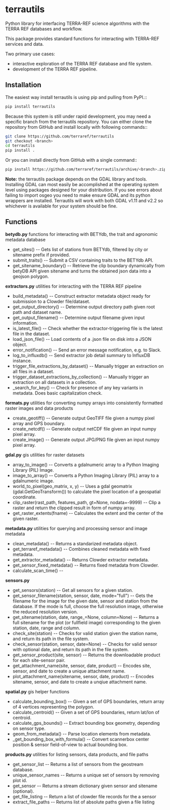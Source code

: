 # terrautils


Python library for interfacing TERRA-REF science algorithms with the TERRA REF databases and workflow.

This package provides standard functions for interacting with TERRA-REF services and data. 

Two primary use cases:
* interactive exploration of the TERRA REF database and file system.
* development of the TERRA REF pipeline. 

## Installation

The easiest way install terrautils is using pip and pulling from PyPI.::

```sh
pip install terrautils
```

Because this system is still under rapid development, you may need a 
specific branch from the terrautils repository. You can either clone 
the repository from GitHub and install locally with following commands::

```sh
git clone https://github.com/terraref/terrautils
git checkout <branch>
cd terrautils
pip install .
```

Or you can install directly from GitHub with a single command::

```sh
pip install https://github.com/terraref/terrautils/archive/<branch>.zip
```

**Note:** the terrautils package depends on the GDAL library 
and tools. Installing GDAL can most easily be accomplished at the 
operating system level using packages designed for your distribution.  If 
you see errors about failing to import osgeo you need to make ensure GDAL
and its python wrappers are installed. Terrautils will work with both GDAL
v1.11 and v2.2 so whichever is available for your system should be fine.


## Functions

**betydb.py** functions for interacting with BETYdb, the trait and agronomic metadata database
* get_sites() -- Gets list of stations from BETYdb, filtered by city or sitename prefix if provided.
* submit_traits() -- Submit a CSV containing traits to the BETYdb API.
* get_sitename_boundary() -- Retrieve the clip boundary dynamically from betyDB API given sitename
    and turns the obtained json data into a geojson polygon.

**extractors.py** utilities for interacting with the TERRA REF pipeline
* build_metadata() -- Construct extractor metadata object ready for submission to a Clowder file/dataset.
* get_output_directory() -- Determine output directory path given root path and dataset name.
* get_output_filename() -- Determine output filename given input information.
* is_latest_file() -- Check whether the extractor-triggering file is the latest file in the dataset.
* load_json_file() -- Load contents of a .json file on disk into a JSON object.
* error_notification() -- Send an error message notification, e.g. to Slack.
* log_to_influxdb() -- Send extractor job detail summary to InfluxDB instance.
* trigger_file_extractions_by_dataset() -- Manually trigger an extraction on all files in a dataset.
* trigger_dataset_extractions_by_collection() -- Manually trigger an extraction on all datasets in a collection.
* _search_for_key() -- Check for presence of any key variants in metadata. Does basic capitalization check.

**formats.py** utilities for converting numpy arrays into consistently formatted raster images and data products 
* create_geotiff() -- Generate output GeoTIFF file given a numpy pixel array and GPS boundary.
* create_netcdf() -- Generate output netCDF file given an input numpy pixel array.
* create_image() -- Generate output JPG/PNG file given an input numpy pixel array.

**gdal.py** gis utilities for raster datasets
* array_to_image() -- Converts a gdalnumeric array to a Python Imaging Library (PIL) Image.
* image_to_array() -- Converts a Python Imaging Library (PIL) array to a gdalnumeric image.
* world_to_pixel(geo_matrix, x, y) -- Uses a gdal geomatrix (gdal.GetGeoTransform()) to calculate the 
    pixel location of a geospatial coordinate.
* clip_raster(rast_path, features_path, gt=None, nodata=-9999) -- Clip a raster and return the clipped
    result in form of numpy array.
* get_raster_extents(fname) -- Calculates the extent and the center of the given raster.

**metadata.py** utilities for querying and processing sensor and image metadata 
* clean_metadata() -- Returns a standarized metadata object.
* get_terraref_metadata() -- Combines cleaned metadata with fixed metadata.
* get_extractor_metadata() -- Returns Clowder extractor metadata.
* get_sensor_fixed_metadata() -- Returns fixed metadata from Clowder.
* calculate_scan_time() -- 

**sensors.py**
* get_sensors(station) -- Get all sensors for a given station.
* get_sensor_filename(station, sensor, date, mode="full") -- Gets the filename for the image for the 
    given date, sensor and station from the database. If the mode is full, choose the full resolution 
    image, otherwise the reduced resolution version.
* get_sitename(station, date, range_=None, column=None) -- Returns a full sitename for the plot (or 
    fullfield image) corresponding to the given station, date, range and column.
* check_site(station) -- Checks for valid station given the station name, and return its path in the 
    file system.
* check_sensor(station, sensor, date=None) -- Checks for valid sensor with optional date, and return 
    its path in the file system.
* get_sensor_product(site, sensor) -- Returns the downloadable product for each site-sensor pair.
* get_attachment_name(site, sensor, date, product) -- Encodes site, sensor, and date to create a 
    unique attachment name.
* plot_attachment_name(sitename, sensor, date, product) -- Encodes sitename, sensor, and date to 
    create a unqiue attachment name.

**spatial.py** gis helper functions
* calculate_bounding_box() -- Given a set of GPS boundaries, return array of 4 vertices representing the polygon.
* calculate_centroid() -- Given a set of GPS boundaries, return lat/lon of centroid.
* calculate_gps_bounds() -- Extract bounding box geometry, depending on sensor type.
* geom_from_metadata() -- Parse location elements from metadata.
* _get_bounding_box_with_formula() -- Convert scannerbox center position & sensor field-of-view to actual bounding box.

**products.py** utilities for listing sensors, data products, and file paths
* get_sensor_list -- Returns a list of sensors from the geostream database.
* unique_sensor_names -- Returns a unique set of sensors by removing plot id.
* get_sensor -- Returns a stream dictionary given sensor and sitename (optional).
* get_file_listing -- Return a list of clowder file records for the a sensor
* extract_file_paths -- Returns list of absolute paths given a file listing
